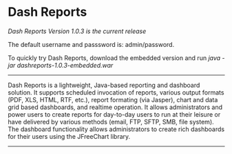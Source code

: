 Dash Reports
============

*Dash Reports Version 1.0.3 is the current release* 

The default username and passsword is: admin/password.

To quickly try Dash Reports, download the embedded version and run _java -jar dashreports-1.0.3-embedded.war_

----

Dash Reports is a lightweight, Java-based reporting and dashboard solution. It supports scheduled invocation of reports, various output formats (PDF, XLS, HTML, RTF, etc.), report formating (via Jasper), chart and data grid based dashboards, and realtime operation. It allows administrators and power users to create reports for day-to-day users to run at their leisure or have delivered by various methods (email, FTP, SFTP, SMB, file system). The dashboard functionality allows administrators to create rich dashboards for their users using the JFreeChart library.

----
